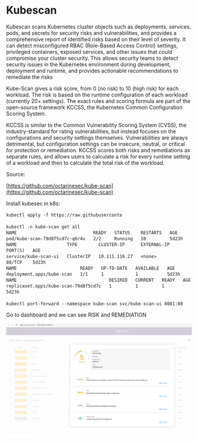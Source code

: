 # Kubescan



Kubescan scans Kubernetes cluster objects such as deployments, services, pods, and secrets for security risks and vulnerabilities, and provides a comprehensive report of identified risks based on their level of severity.  It can detect misconfigured RBAC (Role-Based Access Control) settings, privileged containers, exposed services, and other issues that could compromise your cluster security. This allows security teams to detect security issues in the Kubernetes environment during development, deployment and runtime, and provides actionable recommendations to remediate the risks



Kube-Scan gives a risk score, from 0 (no risk) to 10 (high risk) for each workload. The risk is based on the runtime configuration of each workload (currently 20+ settings). The exact rules and scoring formula are part of the open-source framework KCCSS, the Kubernetes Common Configuration Scoring System.



KCCSS is similar to the Common Vulnerability Scoring System (CVSS), the industry-standard for rating vulnerabilities, but instead focuses on the configurations and security settings themselves. Vulnerabilities are always detrimental, but configuration settings can be insecure, neutral, or critical for protection or remediation. KCCSS scores both risks and remediations as separate rules, and allows users to calculate a risk for every runtime setting of a workload and then to calculate the total risk of the workload.



Source:

[https://github.com/octarinesec/kube-scan](https://github.com/octarinesec/kube-scan)





Install kubesec in k8s:

```
kubectl apply -f https://raw.githubuserconte
 
kubectl -n kube-scan get all
NAME                             READY   STATUS    RESTARTS   AGE
pod/kube-scan-79d8f5cd7c-q6r4v   2/2     Running   10         5d23h
NAME                   TYPE        CLUSTER-IP      EXTERNAL-IP   PORT(S)   AGE
service/kube-scan-ui   ClusterIP   10.111.116.27   <none>        80/TCP    5d23h
NAME                        READY   UP-TO-DATE   AVAILABLE   AGE
deployment.apps/kube-scan   1/1     1            1           5d23h
NAME                                   DESIRED   CURRENT   READY   AGE
replicaset.apps/kube-scan-79d8f5cd7c   1         1         1       5d23h
 
kubectl port-forward --namespace kube-scan svc/kube-scan-ui 8081:80
```





Go to dashboard and we can see RISK and REMEDIATION

![](../media/28.%20Kubescan_1.png)



